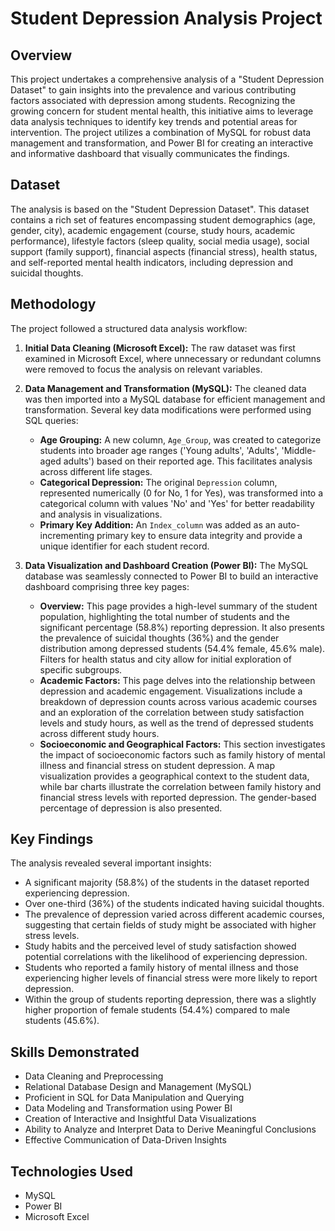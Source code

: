 # Student Depression Analysis Project

## Overview

This project undertakes a comprehensive analysis of a "Student Depression Dataset" to gain insights into the prevalence and various contributing factors associated with depression among students. Recognizing the growing concern for student mental health, this initiative aims to leverage data analysis techniques to identify key trends and potential areas for intervention. The project utilizes a combination of MySQL for robust data management and transformation, and Power BI for creating an interactive and informative dashboard that visually communicates the findings.

## Dataset

The analysis is based on the "Student Depression Dataset". This dataset contains a rich set of features encompassing student demographics (age, gender, city), academic engagement (course, study hours, academic performance), lifestyle factors (sleep quality, social media usage), social support (family support), financial aspects (financial stress), health status, and self-reported mental health indicators, including depression and suicidal thoughts.

## Methodology

The project followed a structured data analysis workflow:

1.  **Initial Data Cleaning (Microsoft Excel):** The raw dataset was first examined in Microsoft Excel, where unnecessary or redundant columns were removed to focus the analysis on relevant variables.

2.  **Data Management and Transformation (MySQL):** The cleaned data was then imported into a MySQL database for efficient management and transformation. Several key data modifications were performed using SQL queries:
    * **Age Grouping:** A new column, `Age_Group`, was created to categorize students into broader age ranges ('Young adults', 'Adults', 'Middle-aged adults') based on their reported age. This facilitates analysis across different life stages.
    * **Categorical Depression:** The original `Depression` column, represented numerically (0 for No, 1 for Yes), was transformed into a categorical column with values 'No' and 'Yes' for better readability and analysis in visualizations.
    * **Primary Key Addition:** An `Index_column` was added as an auto-incrementing primary key to ensure data integrity and provide a unique identifier for each student record.

3.  **Data Visualization and Dashboard Creation (Power BI):** The MySQL database was seamlessly connected to Power BI to build an interactive dashboard comprising three key pages:
    * **Overview:** This page provides a high-level summary of the student population, highlighting the total number of students and the significant percentage (58.8%) reporting depression. It also presents the prevalence of suicidal thoughts (36%) and the gender distribution among depressed students (54.4% female, 45.6% male). Filters for health status and city allow for initial exploration of specific subgroups.
    * **Academic Factors:** This page delves into the relationship between depression and academic engagement. Visualizations include a breakdown of depression counts across various academic courses and an exploration of the correlation between study satisfaction levels and study hours, as well as the trend of depressed students across different study hours.
    * **Socioeconomic and Geographical Factors:** This section investigates the impact of socioeconomic factors such as family history of mental illness and financial stress on student depression. A map visualization provides a geographical context to the student data, while bar charts illustrate the correlation between family history and financial stress levels with reported depression. The gender-based percentage of depression is also presented.

## Key Findings

The analysis revealed several important insights:

* A significant majority (58.8%) of the students in the dataset reported experiencing depression.
* Over one-third (36%) of the students indicated having suicidal thoughts.
* The prevalence of depression varied across different academic courses, suggesting that certain fields of study might be associated with higher stress levels.
* Study habits and the perceived level of study satisfaction showed potential correlations with the likelihood of experiencing depression.
* Students who reported a family history of mental illness and those experiencing higher levels of financial stress were more likely to report depression.
* Within the group of students reporting depression, there was a slightly higher proportion of female students (54.4%) compared to male students (45.6%).

## Skills Demonstrated

* Data Cleaning and Preprocessing
* Relational Database Design and Management (MySQL)
* Proficient in SQL for Data Manipulation and Querying
* Data Modeling and Transformation using Power BI
* Creation of Interactive and Insightful Data Visualizations
* Ability to Analyze and Interpret Data to Derive Meaningful Conclusions
* Effective Communication of Data-Driven Insights

## Technologies Used

* MySQL
* Power BI
* Microsoft Excel

